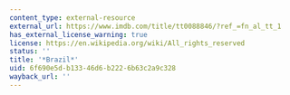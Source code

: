 ```yaml
---
content_type: external-resource
external_url: https://www.imdb.com/title/tt0088846/?ref_=fn_al_tt_1
has_external_license_warning: true
license: https://en.wikipedia.org/wiki/All_rights_reserved
status: ''
title: '*Brazil*'
uid: 6f690e5d-b133-46d6-b222-6b63c2a9c328
wayback_url: ''
---
```


